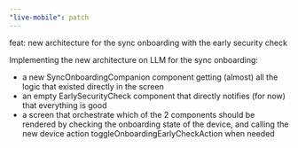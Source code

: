 ```yaml
---
"live-mobile": patch
---
```


feat: new architecture for the sync onboarding with the early security check

Implementing the new architecture on LLM for the sync onboarding:

- a new SyncOnboardingCompanion component getting (almost) all the logic that existed directly in the screen
- an empty EarlySecurityCheck component that directly notifies (for now) that everything is good
- a screen that orchestrate which of the 2 components should be rendered by checking the onboarding state of the device, and calling the new device action toggleOnboardingEarlyCheckAction when needed
